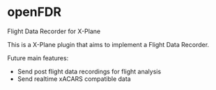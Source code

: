 # openFDR
Flight Data Recorder for X-Plane

This is a X-Plane plugin that aims to implement a Flight Data Recorder.

Future main features:

* Send post flight data recordings for flight analysis
* Send realtime xACARS compatible data
